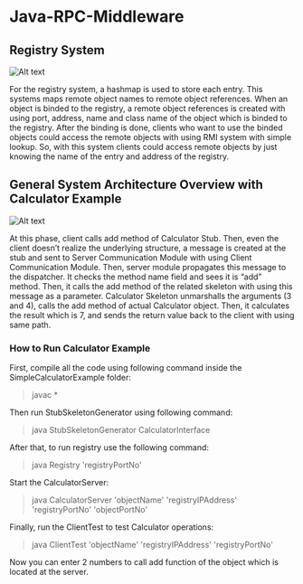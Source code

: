 # Java-RPC-Middleware

## Registry System
![Alt text](../master/figures/figure1.png)

For the registry system, a hashmap is used to store each entry. This systems maps remote object names to remote object references. When an object is binded to the registry, a remote object references is created with using port, address, name and class name of the object which is binded to the registry. After the binding is done, clients who want to use the binded objects could access the remote objects with using RMI system with simple lookup. So, with this system clients could access remote objects by just knowing the name of the entry and address of the registry.

## General System Architecture Overview with Calculator Example

![Alt text](../master/figures/figure2.png)

At this phase, client calls add method of Calculator Stub. Then, even the client doesn’t realize the underlying structure, a message is created at the stub and sent to Server Communication Module with using Client Communication Module. Then, server module propagates this message to the dispatcher. It checks the method name field and sees it is “add” method. Then, it calls the add method of the related skeleton with using this message as a parameter. Calculator Skeleton unmarshalls the arguments (3 and 4), calls the add method of actual Calculator object. Then, it calculates the result which is 7, and sends the return value back to the client with using same path.

### How to Run Calculator Example

First, compile all the code using following command inside the SimpleCalculatorExample folder:

  > javac *
  
Then run StubSkeletonGenerator using following command:

  > java StubSkeletonGenerator CalculatorInterface
  
After that, to run registry use the following command:

  > java Registry 'registryPortNo'

Start the CalculatorServer:

  > java CalculatorServer 'objectName' 'registryIPAddress' 'registryPortNo' 'objectPortNo'
  
Finally, run the ClientTest to test Calculator operations:

  > java ClientTest 'objectName' 'registryIPAddress' 'registryPortNo'
  
Now you can enter 2 numbers to call add function of the object which is located at the server. 
